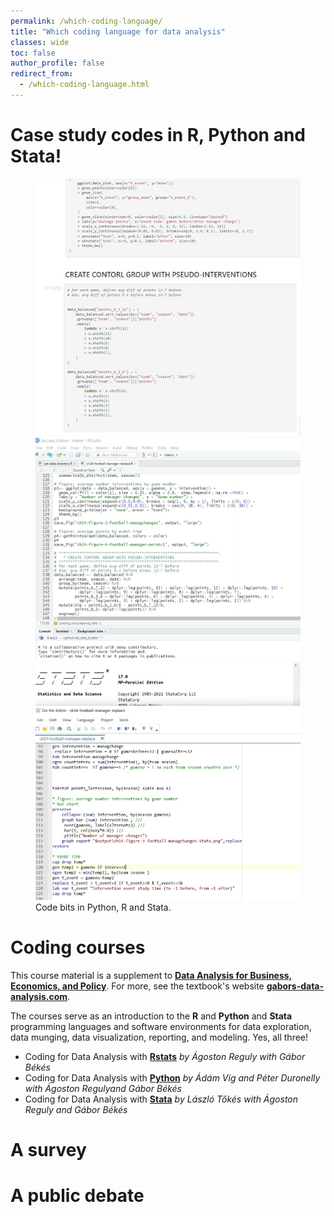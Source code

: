 ```yaml
---
permalink: /which-coding-language/
title: "Which coding language for data analysis"
classes: wide
toc: false
author_profile: false
redirect_from:
  - /which-coding-language.html
---
```



# Case study codes in R, Python and Stata!


<figure class="third">
  <img src="/images/events_python.jpg">
  <img src="/images/event_rstats.jpg">
  <img src="/images/event_stata.jpg">
  <figcaption>Code bits in Python, R and Stata.</figcaption>
</figure>


# Coding courses
This course material is a supplement to **[Data Analysis for Business, Economics, and Policy](https://www.cambridge.org/highereducation/books/data-analysis-for-business-economics-and-policy/D67A1B0B56176D6D6A92E27F3F82AA20)**. For more, see the textbook's website [**gabors-data-analysis.com**](https://gabors-data-analysis.com/).

The courses serve as an introduction to the **R** and **Python** and **Stata** programming languages and software environments for data exploration, data munging, data visualization, reporting, and modeling. Yes, all three!

* Coding for Data Analysis with **[Rstats](https://github.com/gabors-data-analysis/da-coding-rstats)**  *by Ágoston Reguly with Gábor Békés*
* Coding for Data Analysis with **[Python](https://github.com/gabors-data-analysis/da-coding-python)** *by Ádám Víg and Péter Duronelly with Ágoston Regulyand  Gábor Békés*
* Coding for Data Analysis with **[Stata](https://github.com/gabors-data-analysis/da-coding-stata)** *by László Tőkés with Ágoston Reguly and Gábor Békés*

# A survey

# A public debate




